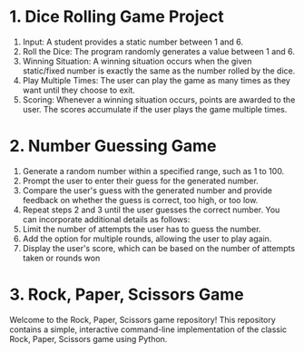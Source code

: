 # 1. Dice Rolling Game Project
1. Input: A student provides a static number between 1 and 6.
2. Roll the Dice: The program randomly generates a value between 1 and 6.
3. Winning Situation: A winning situation occurs when the given static/fixed number is exactly the same as the number rolled by the dice.
4. Play Multiple Times: The user can play the game as many times as they want until they choose to exit.
5. Scoring: Whenever a winning situation occurs, points are awarded to the user.
            The scores accumulate if the user plays the game multiple times.

# 2. Number Guessing Game

1. Generate a random number within a specified range, such as 1 to 100.
2. Prompt the user to enter their guess for the generated number.
3. Compare the user's guess with the generated number and provide feedback on whether the guess is correct, too high, or too low.
4. Repeat steps 2 and 3 until the user guesses the correct number. You can incorporate additional details as follows:
5. Limit the number of attempts the user has to guess the number.
6. Add the option for multiple rounds, allowing the user to play again.
7. Display the user's score, which can be based on the number of attempts taken or rounds won

# 3. Rock, Paper, Scissors Game

Welcome to the Rock, Paper, Scissors game repository! This repository contains a simple, interactive command-line implementation of the classic Rock, Paper, Scissors game using Python.

